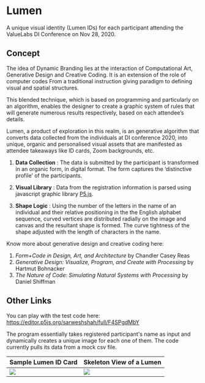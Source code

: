 # Lumen
A unique visual identity (Lumen IDs) for each participant attending the ValueLabs DI Conference on Nov 28, 2020.

## Concept
The idea of Dynamic Branding lies at the interaction of Computational Art, Generative Design and Creative Coding. It is an extension of the role of computer codes From a traditional instruction giving paradigm to defining visual and spatial structures.

This blended technique, which is based on programming and particularly on an algorithm, enables the designer to create a graphic system of rules that will generate numerous results respectively, based on each attendee’s details.

Lumen, a product of exploration in this realm, is an generative algorithm that converts data collected from the individuals at DI conference 2020, into unique, organic and personalised visual assets that are manifested as attendee takeaways like ID cards, Zoom backgrounds, etc.

1. **Data Collection** : The data is submitted by the participant is transformed in an organic form, in digital format. The form captures the ‘distinctive profile’ of the participants.

2. **Visual Library** : Data from the registration information is parsed using javascript graphic library [P5.js](https://p5js.org/).

3. **Shape Logic** : Using the number of the letters in the name of an individual and their relative positioning in the the English alphabet sequence, curved vertices are distributed radially on the image and canvas and the resultant shape is formed. The curve tightness of the shape adjusted with the length of characters in the name.

Know more about generative design and creative coding here:
1. _Form+Code in Design, Art, and Architecture_ by Chandler Casey Reas
2. _Generative Design: Visualize, Program, and Create with Processing_ by Hartmut Bohnacker
3. _The Nature of Code: Simulating Natural Systems with Processing_ by Daniel Shiffman

## Other Links

You can play with the test code here:
https://editor.p5js.org/sarweshshah/full/F4SPgdMbY

The program essentially takes registered participant's name as input and dynamically creates a unique image for each one of them.
The code currently pulls its data from a mock csv file.

Sample Lumen ID Card | Skeleton View of a Lumen
-- | --
![](https://github.com/sarweshshah/lumen-id/blob/main/sample/kiran.png) | ![](https://github.com/sarweshshah/lumen-id/blob/main/sample/skeleton.gif)
